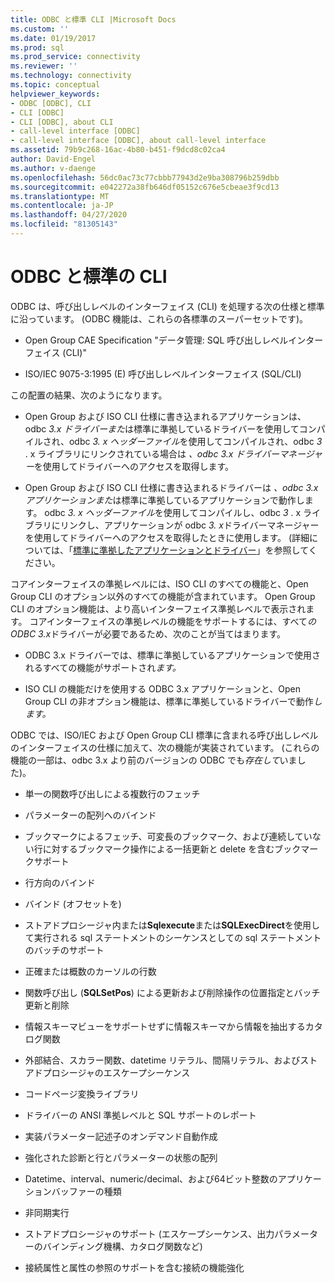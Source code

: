 ```yaml
---
title: ODBC と標準 CLI |Microsoft Docs
ms.custom: ''
ms.date: 01/19/2017
ms.prod: sql
ms.prod_service: connectivity
ms.reviewer: ''
ms.technology: connectivity
ms.topic: conceptual
helpviewer_keywords:
- ODBC [ODBC], CLI
- CLI [ODBC]
- CLI [ODBC], about CLI
- call-level interface [ODBC]
- call-level interface [ODBC], about call-level interface
ms.assetid: 79b9c268-16ac-4b80-b451-f9dcd8c02ca4
author: David-Engel
ms.author: v-daenge
ms.openlocfilehash: 56dc0ac73c77cbbb77943d2e9ba308796b259dbb
ms.sourcegitcommit: e042272a38fb646df05152c676e5cbeae3f9cd13
ms.translationtype: MT
ms.contentlocale: ja-JP
ms.lasthandoff: 04/27/2020
ms.locfileid: "81305143"
---
```

# <a name="odbc-and-the-standard-cli"></a>ODBC と標準の CLI
ODBC は、呼び出しレベルのインターフェイス (CLI) を処理する次の仕様と標準に沿っています。 (ODBC 機能は、これらの各標準のスーパーセットです)。  
  
-   Open Group CAE Specification "データ管理: SQL 呼び出しレベルインターフェイス (CLI)"  
  
-   ISO/IEC 9075-3:1995 (E) 呼び出しレベルインターフェイス (SQL/CLI)  
  
 この配置の結果、次のようになります。  
  
-   Open Group および ISO CLI 仕様に書き込まれるアプリケーションは、odbc *3.x ドライバーまた*は標準に準拠しているドライバーを使用してコンパイルされ、odbc *3. x ヘッダーファイル*を使用してコンパイルされ、odbc *3* . x ライブラリにリンクされている場合は *、odbc 3.x ドライバーマネージャー*を使用してドライバーへのアクセスを取得します。  
  
-   Open Group および ISO CLI 仕様に書き込まれるドライバーは *、odbc 3.x アプリケーションまた*は標準に準拠しているアプリケーションで動作します。 odbc *3. x ヘッダーファイル*を使用してコンパイルし、odbc *3* . x ライブラリにリンクし、アプリケーションが odbc *3. x*ドライバーマネージャーを使用してドライバーへのアクセスを取得したときに使用します。 (詳細については、「[標準に準拠したアプリケーションとドライバー](../../odbc/reference/develop-app/standards-compliant-applications-and-drivers.md)」を参照してください。  
  
 コアインターフェイスの準拠レベルには、ISO CLI のすべての機能と、Open Group CLI のオプション以外のすべての機能が含まれています。 Open Group CLI のオプション機能は、より高いインターフェイス準拠レベルで表示されます。 コアインターフェイスの準拠レベルの機能をサポートするには、すべて*の ODBC 3.x*ドライバーが必要であるため、次のことが当てはまります。  
  
-   ODBC 3.x ドライバーでは、標準に準拠しているアプリケーションで使用されるすべての機能がサポートされ*ます。*  
  
-   ISO CLI の機能だけを使用する ODBC 3.x アプリケーションと、Open Group CLI の非オプション機能は、標準に準拠しているドライバーで動作*します。*  
  
 ODBC では、ISO/IEC および Open Group CLI 標準に含まれる呼び出しレベルのインターフェイスの仕様に加えて、次の機能が実装されています。 (これらの機能の一部は、odbc 3.x より前のバージョンの ODBC でも*存在して*いました)。  
  
-   単一の関数呼び出しによる複数行のフェッチ  
  
-   パラメーターの配列へのバインド  
  
-   ブックマークによるフェッチ、可変長のブックマーク、および連続していない行に対するブックマーク操作による一括更新と delete を含むブックマークサポート  
  
-   行方向のバインド  
  
-   バインド (オフセットを)  
  
-   ストアドプロシージャ内または**Sqlexecute**または**SQLExecDirect**を使用して実行される sql ステートメントのシーケンスとしての sql ステートメントのバッチのサポート  
  
-   正確または概数のカーソルの行数  
  
-   関数呼び出し (**SQLSetPos**) による更新および削除操作の位置指定とバッチ更新と削除  
  
-   情報スキーマビューをサポートせずに情報スキーマから情報を抽出するカタログ関数  
  
-   外部結合、スカラー関数、datetime リテラル、間隔リテラル、およびストアドプロシージャのエスケープシーケンス  
  
-   コードページ変換ライブラリ  
  
-   ドライバーの ANSI 準拠レベルと SQL サポートのレポート  
  
-   実装パラメーター記述子のオンデマンド自動作成  
  
-   強化された診断と行とパラメーターの状態の配列  
  
-   Datetime、interval、numeric/decimal、および64ビット整数のアプリケーションバッファーの種類  
  
-   非同期実行  
  
-   ストアドプロシージャのサポート (エスケープシーケンス、出力パラメーターのバインディング機構、カタログ関数など)  
  
-   接続属性と属性の参照のサポートを含む接続の機能強化
